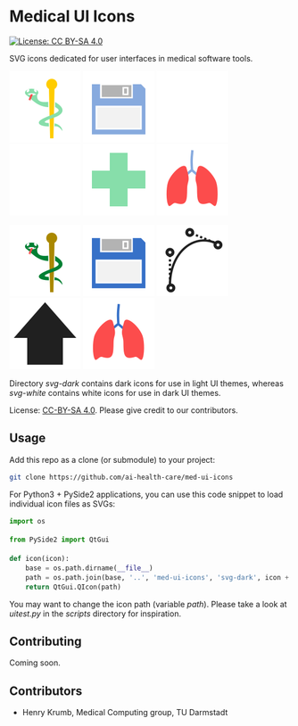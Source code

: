 # Medical UI Icons

[![License: CC BY-SA 4.0](https://img.shields.io/badge/License-CC%20BY--SA%204.0-lightgrey.svg)](https://creativecommons.org/licenses/by-sa/4.0/)

SVG icons dedicated for user interfaces in medical software tools.

![](svg-white/icon-asclepius.svg)
![](svg-white/action-save.svg)
![](svg-white/tool-bezier.svg)
![](svg-white/arrow-up.svg)
![](svg-white/icon-cross.svg)
![](svg-white/organ-lung.svg)

![](svg-dark/icon-asclepius.svg)
![](svg-dark/action-save.svg)
![](svg-dark/tool-bezier.svg)
![](svg-dark/arrow-up.svg)
![](svg-dark/organ-lung.svg)

Directory *svg-dark* contains dark icons for use in light UI themes, whereas
*svg-white* contains white icons for use in dark UI themes.

License: [CC-BY-SA 4.0](http://creativecommons.org/licenses/by-sa/4.0).
Please give credit to our contributors.

## Usage

Add this repo as a clone (or submodule) to your project:

```bash
git clone https://github.com/ai-health-care/med-ui-icons
```

For Python3 + PySide2 applications, you can use this code snippet to load
individual icon files as SVGs:

```python
import os

from PySide2 import QtGui

def icon(icon):
    base = os.path.dirname(__file__)
    path = os.path.join(base, '..', 'med-ui-icons', 'svg-dark', icon + '.svg')
    return QtGui.QIcon(path)
```

You may want to change the icon path (variable *path*).
Please take a look at *uitest.py* in the *scripts* directory for inspiration.


## Contributing

Coming soon.

## Contributors

* Henry Krumb, Medical Computing group, TU Darmstadt
